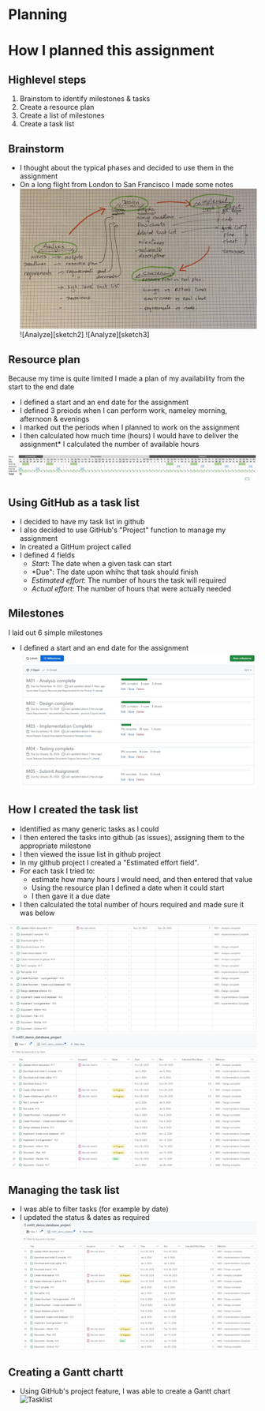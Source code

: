 # Planning

# How I planned this assignment
## Highlevel steps
1. Brainstom to identify milestones & tasks
2. Create a resource plan
3. Create a list of milestones
4. Create a task list

## Brainstorm
* I thought about the typical phases and decided to use them in the assignment
* On a long flight from London to San Francisco I made some notes
![Analyze][sketch1]
![Analyze][sketch2]
![Analyze][sketch3]

## Resource plan
Because my time is quite limited I made a plan of my availability from the start to the end date
* I defined a start and an end date for the assignment
* I defined 3 preiods when I can perform work, nameley morning, afternoon & evenings
* I marked out the periods when I planned to work on the assignment
* I then calculated how much time (hours) I would have to deliver the assignment* I calculated the number of available hours

![Resource Plan][plan1]

## Using GitHub as a task list
* I decided to have my task list in github
* I also decided to use GitHub's "Project" function to manage my assignment
* In created a GitHum project called
* I defined 4 fields
  * *Start*: The date when a given task can start
  * *Due": The date upon whihc that task should finish
  * *Estimated effort*: The number of hours the task will required
  * *Actual effort*: The number of hours that were actually needed

## Milestones
I laid out 6 simple milestones
* I defined a start and an end date for the assignment
![Milestones][plan2]

## How I created the task list
* Identified as many generic tasks as I could
* I then entered the tasks into github (as issues), assigning them to the appropriate milestone
* I then viewed the issue list in github project
* In my github project I created a "Estimated effort field".
* For each task I tried to:
  * estimate how many hours I would need, and then entered that value
  *	Using the resource plan I defined a date when it could start
  * I then gave it a due date
* I then calculated the total number of hours required and made sure it was below

![Tasklist][plan3]
![Tasklist][plan4]

## Managing the task list
* I was able to filter tasks (for example by date)
* I updated the status & dates as required
![Tasklist][plan5]

## Creating a Gantt chartt
* Using GitHub's project feature, I was able to create a Gantt chart
![Tasklist][plan6]


[plan1]: ../02_resources/images/plan-resource-plan.jpg
[plan2]: ../02_resources/images/plan-milestones.JPG
[plan3]: ../02_resources/images/plan-tasklist-01.JPG
[plan4]: ../02_resources/images/plan-tasklist-02.JPG
[plan5]: ../02_resources/images/plan-tasklist-02.JPG
[plan6]: ../02_resources/images/plan-gantt-06.JPG

[sketch1]: ../02_resources/images/analyze-plan-01.jpeg
[sketch1]: ../02_resources/images/analyze-plan-02.jpeg
[sketch1]: ../02_resources/images/analyze-plan-03.jpeg